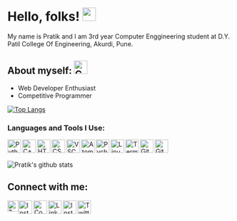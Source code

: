 # Hello, folks! <img src="https://raw.githubusercontent.com/MartinHeinz/MartinHeinz/master/wave.gif" width="30px">
My name is Pratik and I am 3rd year Computer Enggineering student at  D.Y. Patil College Of Engineering, Akurdi, Pune.

## About myself: <img src="https://www.iconfinder.com/data/icons/bitcoin-cryptocurrency-lavender-vol-2-1/512/cypherpunk-512.png" width="30" alt="Coder">

- Web Developer Enthusiast
- Competitive Programmer

[![Top Langs](https://github-readme-stats.vercel.app/api/top-langs/?username=pratik0903&layout=compact)](https://github.com/pratik0903/github-readme-stats)

### Languages and Tools I Use:
<img src="https://www.iconfinder.com/data/icons/logos-and-brands/512/267_Python_logo-512.png" width="30" alt="Python" align="left">
<img src="https://img.icons8.com/color/452/c-plus-plus-logo.png" width="30" alt="C++" align="left">
<img src="https://mpng.subpng.com/20180330/owe/kisspng-html-logo-world-wide-web-consortium-coding-5abed048b59401.6404065315224546007438.jpg" width="30" alt="HTML5" align="left">
<img src="https://cdn.iconscout.com/icon/free/png-256/css-37-226088.png" width="30" alt="CSS" align="left">
<img src="https://cdn.worldvectorlogo.com/logos/visual-studio-code.svg" width="30" alt="VSCode" align="left">
<img src="https://pngimage.net/wp-content/uploads/2018/05/atom-icon-png.png" width="30" alt="Atom" align="left">
<img src="https://upload.wikimedia.org/wikipedia/commons/thumb/a/a1/PyCharm_Logo.svg/1024px-PyCharm_Logo.svg.png" width="30" alt="Pycharm" align="left">
<img src="https://cdn.iconscout.com/icon/free/png-512/linux-17-570099.png" width="30" alt="Linux" align="left">
<img src="https://www.iconfinder.com/data/icons/iready-multimedia-vol-2/28/001_053_app_window_terminal_command1x-512.png" width="30" alt="Terminal" align="left">
<img src="https://upload.wikimedia.org/wikipedia/commons/thumb/3/3f/Git_icon.svg/1024px-Git_icon.svg.png" width="30" alt="Git" align="left">
<img src="https://github.githubassets.com/images/modules/logos_page/GitHub-Mark.png" width="30" alt="Git" align="left">

<br>
<br>

![Pratik's github stats](https://github-readme-stats.vercel.app/api?username=pratik0903&show_icons=true&theme=radical)

## Connect with me:

<p>

[<img hspace="0px" align="left" alt="Twitter" top="50px" width="25px" src="https://media.geeksforgeeks.org/wp-content/cdn-uploads/gfg_200x200-min.png" />][geeksforgeeks]

[<img align="left" alt="Instagram" width="30px" src="https://upload.wikimedia.org/wikipedia/commons/4/40/HackerRank_Icon-1000px.png" />][hackerrank]

[<img align="left" alt="Codechef" width="30px"  src="https://i.pinimg.com/originals/c5/d9/fc/c5d9fc1e18bcf039f464c2ab6cfb3eb6.jpg" />][Codechef]

[<img align="left" alt="LinkedIn" width="30px" src="https://media-exp1.licdn.com/dms/image/C4D0BAQGyOWvr4W0Pow/company-logo_200_200/0/1590003577120?e=2159024400&v=beta&t=CtsDFVp0TAdwyg73A8F82MohzKpAQy-pUGA13atPG6A" />][linkedin]

[<img align="left"  alt="Instagram " width="30px" src="https://upload.wikimedia.org/wikipedia/commons/thumb/e/e7/Instagram_logo_2016.svg/100px-Instagram_logo_2016.svg.png" />][instagram]

[<img align="left" alt="Twitter" width="30px" src="https://cdn.iconscout.com/icon/free/png-256/twitter-213-569318.png" />][twitter]



[twitter]: https://twitter.com/barve_pratik_09
[instagram]: https://instagram.com/09_pratik_
[linkedin]: https://www.linkedin.com/in/pratik-barve-0903
[hackerrank]: https://www.hackerrank.com/pratik_0903
[codechef]: https://www.codechef.com/users/pratik_0903
[geeksforgeeks]:https://auth.geeksforgeeks.org/user/barvepratik7721/profile

</p>
